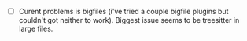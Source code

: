 - [ ] Curent problems is bigfiles (i've tried a couple bigfile plugins but couldn't got neither to work). Biggest issue seems to be treesitter in large files.
